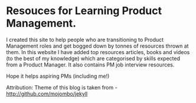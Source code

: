 # Resouces for Learning Product Management.

I created this site to help people who are transitioning to Product Management roles and get bogged down by tonnes of resources thrown at them. In this website I have added top resources articles, books and videos (to the best of my knowledge) which are categorised by skills expected from a Product Manager. It also contains PM job interview resources.

Hope it helps aspiring PMs (including me!)




Attribution:
Theme of this blog is taken from - 
http://github.com/mojombo/jekyll
